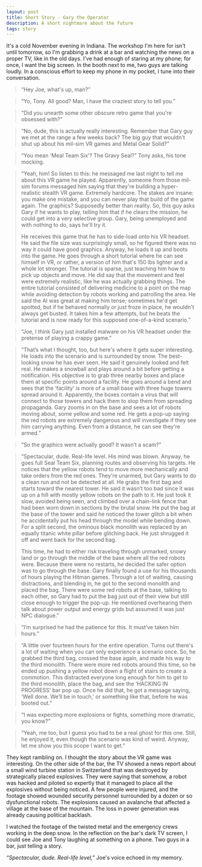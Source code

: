 ```yaml
---
layout: post
title: Short Story - Gary the Operator
description: A short nightmare about the future
tags: story
---
```


It's a cold November evening in Indiana. The workshop I'm here for isn't until tomorrow, so I'm grabbing a drink at a bar and watching the news on a proper TV, like in the old days. I've had enough of staring at my phone; for once, I want the big screen. In the booth next to me, two guys are talking loudly. In a conscious effort to keep my phone in my pocket, I tune into their conversation.

> “Hey Joe, what's up, man?”

> “Yo, Tony. All good? Man, I have the craziest story to tell you.”

> “Did you unearth some other obscure retro game that you're obsessed with?”

> “No, dude, this is actually really interesting. Remember that Gary guy we met at the range a few weeks back? The big guy that wouldn't shut up about his mil-sim VR games and Metal Gear Solid?”

> “You mean 'Meal Team Six'? The Gravy Seal?” Tony asks, his tone mocking.

> “Yeah, him! So listen to this: he messaged me last night to tell me about this VR game he played. Apparently, someone from those mil-sim forums messaged him saying that they're building a hyper-realistic stealth VR game. Extremely hardcore. The stakes are insane: you make one mistake, and you can never play that build of the game again. The graphics? Supposedly better than reality. So, this guy asks Gary if he wants to play, telling him that if he clears the mission, he could get into a very selective group. Gary, being unemployed and with nothing to do, says he'll try it.
> 
> He receives this game that he has to side-load onto his VR headset. He said the file size was surprisingly small, so he figured there was no way it could have good graphics. Anyway, he loads it up and boots into the game. He goes through a short tutorial where he can see himself in VR, or rather, a version of him that's 150 lbs lighter and a whole lot stronger. The tutorial is sparse, just teaching him how to pick up objects and move. He did say that the movement and feel were extremely realistic, like he was actually grabbing things. The entire tutorial consisted of delivering medicine to a point on the map while avoiding detection by robots working and patrolling the area. He said the AI was great at making him tense; sometimes he'd get spotted, but if he behaved normally or just froze in place, he wouldn't always get busted. It takes him a few attempts, but he beats the tutorial and is now ready for this supposed one-of-a-kind scenario.”

> “Joe, I think Gary just installed malware on his VR headset under the pretense of playing a crappy game.”

> “That’s what I thought, too, but here's where it gets super interesting. He loads into the scenario and is surrounded by snow. The best-looking snow he has ever seen. He said it genuinely looked and felt real. He makes a snowball and plays around a bit before getting a notification. His objective is to grab three nearby boxes and place them at specific points around a facility. He goes around a bend and sees that the ‘facility’ is more of a small base with three huge towers spread around it. Apparently, the boxes contain a virus that will connect to those towers and hack them to stop them from spreading propaganda. Gary zooms in on the base and sees a lot of robots moving about, some yellow and some red. He gets a pop-up saying the red robots are extremely dangerous and will investigate if they see him carrying anything. Even from a distance, he can see they're armed.”

> “So the graphics were actually good? It wasn’t a scam?”

> “Spectacular, dude. Real-life level. His mind was blown. Anyway, he goes full Seal Team Six, planning routes and observing his targets. He notices that the yellow robots tend to move more mechanically and take orders from the red ones. They're unarmed, but Gary wants to do a clean run and not be detected at all. He grabs the first bag and starts toward the nearest tower. He said it wasn’t too bad since it was up on a hill with mostly yellow robots on the path to it. He just took it slow, avoided being seen, and climbed over a chain-link fence that had been worn down in sections by the brutal snow. He put the bag at the base of the tower and said he noticed the tower glitch a bit when he accidentally put his head through the model while bending down. For a split second, the ominous black monolith was replaced by an equally titanic white pillar before glitching back. He just shrugged it off and went back for the second bag.
> 
> This time, he had to either risk traveling through unmarked, snowy land or go through the middle of the base where all the red robots were. Because there were no restarts, he decided the safer option was to go through the base. Gary finally found a use for his thousands of hours playing the Hitman games. Through a lot of waiting, causing distractions, and blending in, he got to the second monolith and placed the bag. There were some red robots at the base, talking to each other, so Gary had to put the bag just out of their view but still close enough to trigger the pop-up. He mentioned overhearing them talk about power output and energy grids but assumed it was just NPC dialogue.”

> “I’m surprised he had the patience for this. It must’ve taken him hours.”

> “A little over fourteen hours for the entire operation. Turns out there's a lot of waiting when you can only experience a scenario once. So, he grabbed the third bag, crossed the base again, and made his way to the third monolith. There were more red robots around this time, so he ended up pushing a yellow robot down a flight of stairs to create a commotion. This distracted everyone long enough for him to get to the third monolith, place the bag, and see the ‘HACKING IN PROGRESS’ bar pop up. Once he did that, he got a message saying, ‘Well done. We’ll be in touch,’ or something like that, before he was booted out.”

> “I was expecting more explosions or fights, something more dramatic, you know?”

> “Yeah, me too, but I guess you had to be a real ghost for this one. Still, he enjoyed it, even though the scenario was kind of weird. Anyway, let me show you this scope I want to get.”

They kept rambling on. I thought the story about the VR game was interesting. On the other side of the bar, the TV showed a news report about a small wind turbine station in Switzerland that was destroyed by strategically placed explosives. They were saying that somehow, a robot was hacked and piloted so expertly that it managed to place all the explosives without being noticed. A few people were injured, and the footage showed wounded security personnel surrounded by a dozen or so dysfunctional robots. The explosions caused an avalanche that affected a village at the base of the mountain. The loss in power generation was already causing political backlash.

I watched the footage of the twisted metal and the emergency crews working in the deep snow. In the reflection on the bar's dark TV screen, I could see Joe and Tony laughing at something on a phone. Two guys in a bar, just telling a story.

*“Spectacular, dude. Real-life level,”* Joe's voice echoed in my memory.

